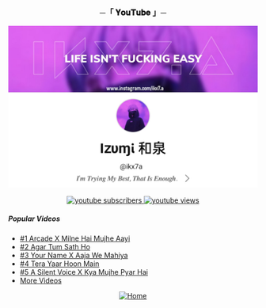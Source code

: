 <h3 align="center">
    ─「 𝐘𝐨𝐮𝐓𝐮𝐛𝐞 」─
</h3>

<div align="center">

[![Cover](https://github.com/ikx7a/YouTube/blob/main/resources/YouTube%20Channel.png)](https://youtube.com/@ikx7.a)
</div>
<!-- BEGIN YOUTUBE-CARDS -->
<!-- Resource/Reference: https://github.com/DenverCoder1/custom-icon-badges -->
<div class="youtube buttons" align="center">
    <a href="https://www.youtube.com/channel/UC9o1hM49jVr2lgOinw0pAdw"  target="_blank">
        <img alt="youtube subscribers" src="https://custom-icon-badges.demolab.com/youtube/channel/subscribers/UC9o1hM49jVr2lgOinw0pAdw?color=%23E05D44&label=SUBSCRIBERS&logo=video&logoColor=white&style=for-the-badge&labelColor=CE4630"/>
    </a> 
    <a href="https://www.youtube.com/channel/UC9o1hM49jVr2lgOinw0pAdw"  target="_blank">
        <img alt="youtube views" src="https://custom-icon-badges.demolab.com/youtube/channel/views/UC9o1hM49jVr2lgOinw0pAdw?color=%23E05D44&logo=eye&logoColor=white&style=for-the-badge&labelColor=CE4630"/>
    </a> 
</div>
<!-- END YOUTUBE-CARDS -->

<h5> Popular Videos </h5>

- <a href="https://youtu.be/z52i5FfocqI">#1 Arcade X Milne Hai Mujhe Aayi</a>
- <a href="https://youtu.be/RxrKuso8jnM">#2 Agar Tum Sath Ho</a>
- <a href="https://youtu.be/T8LCMQPI22c">#3 Your Name X Aaja We Mahiya</a> 
- <a href="https://youtu.be/ggcC77Z3zaM">#4 Tera Yaar Hoon Main</a>
- <a href="https://youtu.be/bC65YELMZwY">#5 A Silent Voice X Kya Mujhe Pyar Hai</a>
- <a href="https://github.com/ikx7a/YouTube/tree/main/YouTube%20Videos"> More Videos</a>

<div align="center">

[![Home](https://custom-icon-badges.demolab.com/badge/Home-Page-blue.svg?logo=home&logoColor=white)](https://github.com/ikx7a)

</div>
